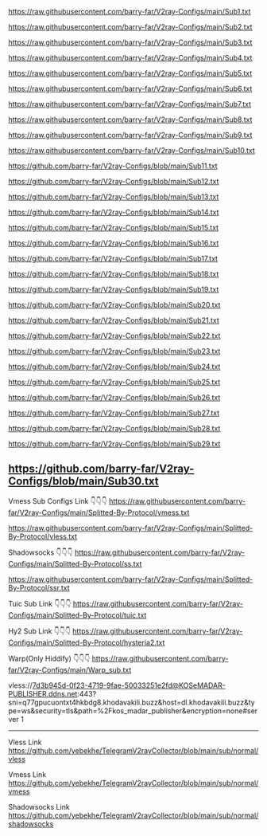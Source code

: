 https://raw.githubusercontent.com/barry-far/V2ray-Configs/main/Sub1.txt

https://raw.githubusercontent.com/barry-far/V2ray-Configs/main/Sub2.txt

https://raw.githubusercontent.com/barry-far/V2ray-Configs/main/Sub3.txt

https://raw.githubusercontent.com/barry-far/V2ray-Configs/main/Sub4.txt

https://raw.githubusercontent.com/barry-far/V2ray-Configs/main/Sub5.txt

https://raw.githubusercontent.com/barry-far/V2ray-Configs/main/Sub6.txt

https://raw.githubusercontent.com/barry-far/V2ray-Configs/main/Sub7.txt

https://raw.githubusercontent.com/barry-far/V2ray-Configs/main/Sub8.txt

https://raw.githubusercontent.com/barry-far/V2ray-Configs/main/Sub9.txt

https://raw.githubusercontent.com/barry-far/V2ray-Configs/main/Sub10.txt

https://github.com/barry-far/V2ray-Configs/blob/main/Sub11.txt

https://github.com/barry-far/V2ray-Configs/blob/main/Sub12.txt

https://github.com/barry-far/V2ray-Configs/blob/main/Sub13.txt

https://github.com/barry-far/V2ray-Configs/blob/main/Sub14.txt

https://github.com/barry-far/V2ray-Configs/blob/main/Sub15.txt

https://github.com/barry-far/V2ray-Configs/blob/main/Sub16.txt

https://github.com/barry-far/V2ray-Configs/blob/main/Sub17.txt

https://github.com/barry-far/V2ray-Configs/blob/main/Sub18.txt

https://github.com/barry-far/V2ray-Configs/blob/main/Sub19.txt

https://github.com/barry-far/V2ray-Configs/blob/main/Sub20.txt

https://github.com/barry-far/V2ray-Configs/blob/main/Sub21.txt

https://github.com/barry-far/V2ray-Configs/blob/main/Sub22.txt

https://github.com/barry-far/V2ray-Configs/blob/main/Sub23.txt

https://github.com/barry-far/V2ray-Configs/blob/main/Sub24.txt

https://github.com/barry-far/V2ray-Configs/blob/main/Sub25.txt

https://github.com/barry-far/V2ray-Configs/blob/main/Sub26.txt

https://github.com/barry-far/V2ray-Configs/blob/main/Sub27.txt

https://github.com/barry-far/V2ray-Configs/blob/main/Sub28.txt

https://github.com/barry-far/V2ray-Configs/blob/main/Sub29.txt

https://github.com/barry-far/V2ray-Configs/blob/main/Sub30.txt
----------------------------------------------------------
Vmess Sub Configs Link
             👇👇👇
https://raw.githubusercontent.com/barry-far/V2ray-Configs/main/Splitted-By-Protocol/vmess.txt

https://raw.githubusercontent.com/barry-far/V2ray-Configs/main/Splitted-By-Protocol/vless.txt

Shadowsocks
   👇👇👇
https://raw.githubusercontent.com/barry-far/V2ray-Configs/main/Splitted-By-Protocol/ss.txt

https://raw.githubusercontent.com/barry-far/V2ray-Configs/main/Splitted-By-Protocol/ssr.txt

Tuic Sub Link
    👇👇👇
https://raw.githubusercontent.com/barry-far/V2ray-Configs/main/Splitted-By-Protocol/tuic.txt

Hy2 Sub Link
    👇👇👇
https://raw.githubusercontent.com/barry-far/V2ray-Configs/main/Splitted-By-Protocol/hysteria2.txt

Warp(Only Hiddify)
      👇👇👇
https://raw.githubusercontent.com/barry-far/V2ray-Configs/main/Warp_sub.txt

vless://7d3b945d-0f23-4719-9fae-50033251e2fd@KOSeMADAR-PUBLISHER.ddns.net:443?sni=q77gpucuontxt4hkbdg8.khodavakili.buzz&host=dl.khodavakili.buzz&type=ws&security=tls&path=%2Fkos_madar_publisher&encryption=none#server  1

----------------------------------------------------------
Vless Link
https://github.com/yebekhe/TelegramV2rayCollector/blob/main/sub/normal/vless

Vmess Link
https://github.com/yebekhe/TelegramV2rayCollector/blob/main/sub/normal/vmess

Shadowsocks Link
https://github.com/yebekhe/TelegramV2rayCollector/blob/main/sub/normal/shadowsocks

